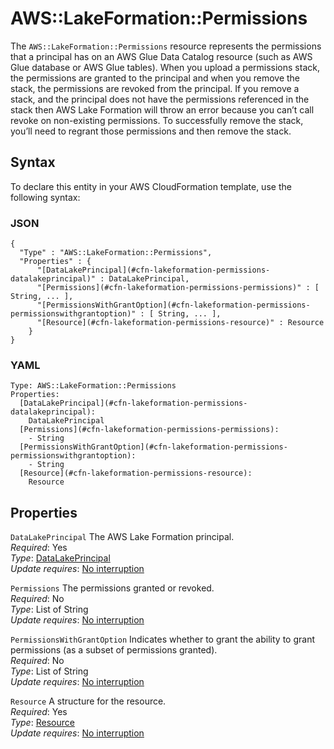# AWS::LakeFormation::Permissions<a name="aws-resource-lakeformation-permissions"></a>

The `AWS::LakeFormation::Permissions` resource represents the permissions that a principal has on an AWS Glue Data Catalog resource \(such as AWS Glue database or AWS Glue tables\)\. When you upload a permissions stack, the permissions are granted to the principal and when you remove the stack, the permissions are revoked from the principal\. If you remove a stack, and the principal does not have the permissions referenced in the stack then AWS Lake Formation will throw an error because you can’t call revoke on non\-existing permissions\. To successfully remove the stack, you’ll need to regrant those permissions and then remove the stack\. 

## Syntax<a name="aws-resource-lakeformation-permissions-syntax"></a>

To declare this entity in your AWS CloudFormation template, use the following syntax:

### JSON<a name="aws-resource-lakeformation-permissions-syntax.json"></a>

```
{
  "Type" : "AWS::LakeFormation::Permissions",
  "Properties" : {
      "[DataLakePrincipal](#cfn-lakeformation-permissions-datalakeprincipal)" : DataLakePrincipal,
      "[Permissions](#cfn-lakeformation-permissions-permissions)" : [ String, ... ],
      "[PermissionsWithGrantOption](#cfn-lakeformation-permissions-permissionswithgrantoption)" : [ String, ... ],
      "[Resource](#cfn-lakeformation-permissions-resource)" : Resource
    }
}
```

### YAML<a name="aws-resource-lakeformation-permissions-syntax.yaml"></a>

```
Type: AWS::LakeFormation::Permissions
Properties: 
  [DataLakePrincipal](#cfn-lakeformation-permissions-datalakeprincipal): 
    DataLakePrincipal
  [Permissions](#cfn-lakeformation-permissions-permissions): 
    - String
  [PermissionsWithGrantOption](#cfn-lakeformation-permissions-permissionswithgrantoption): 
    - String
  [Resource](#cfn-lakeformation-permissions-resource): 
    Resource
```

## Properties<a name="aws-resource-lakeformation-permissions-properties"></a>

`DataLakePrincipal`  <a name="cfn-lakeformation-permissions-datalakeprincipal"></a>
The AWS Lake Formation principal\.  
*Required*: Yes  
*Type*: [DataLakePrincipal](aws-properties-lakeformation-permissions-datalakeprincipal.md)  
*Update requires*: [No interruption](https://docs.aws.amazon.com/AWSCloudFormation/latest/UserGuide/using-cfn-updating-stacks-update-behaviors.html#update-no-interrupt)

`Permissions`  <a name="cfn-lakeformation-permissions-permissions"></a>
The permissions granted or revoked\.  
*Required*: No  
*Type*: List of String  
*Update requires*: [No interruption](https://docs.aws.amazon.com/AWSCloudFormation/latest/UserGuide/using-cfn-updating-stacks-update-behaviors.html#update-no-interrupt)

`PermissionsWithGrantOption`  <a name="cfn-lakeformation-permissions-permissionswithgrantoption"></a>
Indicates whether to grant the ability to grant permissions \(as a subset of permissions granted\)\.  
*Required*: No  
*Type*: List of String  
*Update requires*: [No interruption](https://docs.aws.amazon.com/AWSCloudFormation/latest/UserGuide/using-cfn-updating-stacks-update-behaviors.html#update-no-interrupt)

`Resource`  <a name="cfn-lakeformation-permissions-resource"></a>
A structure for the resource\.  
*Required*: Yes  
*Type*: [Resource](aws-properties-lakeformation-permissions-resource.md)  
*Update requires*: [No interruption](https://docs.aws.amazon.com/AWSCloudFormation/latest/UserGuide/using-cfn-updating-stacks-update-behaviors.html#update-no-interrupt)
